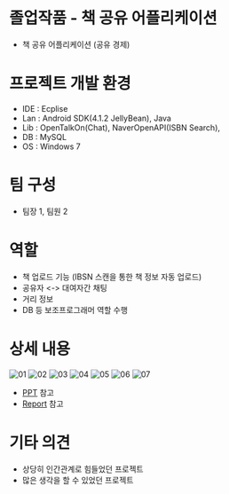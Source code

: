 # 졸업작품 - 책 공유 어플리케이션
- 책 공유 어플리케이션 (공유 경제)
# 프로젝트 개발 환경
- IDE : Ecplise  
- Lan : Android SDK(4.1.2 JellyBean), Java  
- Lib : OpenTalkOn(Chat), NaverOpenAPI(ISBN Search),   
- DB : MySQL  
- OS : Windows 7   

# 팀 구성
- 팀장 1, 팀원 2

# 역할
- 책 업로드 기능 (IBSN 스캔을 통한 책 정보 자동 업로드)  
- 공유자 <-> 대여자간 채팅  
- 거리 정보   
- DB 등 보조프로그래머 역할 수행    


# 상세 내용
![01](https://user-images.githubusercontent.com/94848571/167091473-91d9374f-7115-47a5-a2b5-c917b67eb15c.gif)
![02](https://user-images.githubusercontent.com/94848571/167091620-4a1f5559-9ad1-46c9-a26f-33c6471e4590.gif)
![03](https://user-images.githubusercontent.com/94848571/167091627-d1e71e0b-701a-4b10-9f64-f99e2153b930.gif)
![04](https://user-images.githubusercontent.com/94848571/167091633-7533e80d-be00-49f1-9931-46f58d2c45d3.gif)
![05](https://user-images.githubusercontent.com/94848571/167091635-8508b2f8-4f59-4dd4-8be3-78cee99c05bd.gif)
![06](https://user-images.githubusercontent.com/94848571/167091638-99e87a26-f567-4518-817d-96fcce92c28b.gif)
![07](https://user-images.githubusercontent.com/94848571/167091643-201759b3-7588-43e9-a44a-f07027e8e101.gif)
- [PPT](PPT.pdf) 참고
- [Report](Report.pdf) 참고
# 기타 의견
- 상당히 인간관계로 힘들었던 프로젝트
- 많은 생각을 할 수 있었던 프로젝트
